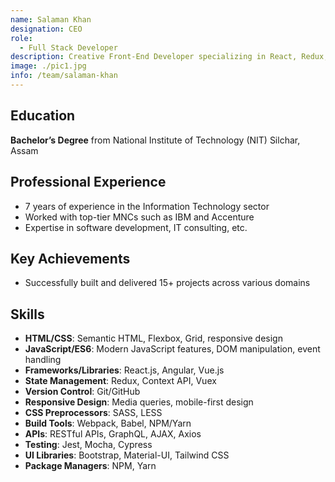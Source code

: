 ```yaml
---
name: Salaman Khan
designation: CEO
role:
  - Full Stack Developer
description: Creative Front-End Developer specializing in React, Redux, Material-UI, and responsive design.
image: ./pic1.jpg
info: /team/salaman-khan
---
```


## Education

**Bachelor’s Degree** from National Institute of Technology (NIT) Silchar, Assam

## Professional Experience

- 7 years of experience in the Information Technology sector
- Worked with top-tier MNCs such as IBM and Accenture
- Expertise in software development, IT consulting, etc.

## Key Achievements

- Successfully built and delivered 15+ projects across various domains

## Skills

- **HTML/CSS**: Semantic HTML, Flexbox, Grid, responsive design
- **JavaScript/ES6**: Modern JavaScript features, DOM manipulation, event handling
- **Frameworks/Libraries**: React.js, Angular, Vue.js
- **State Management**: Redux, Context API, Vuex
- **Version Control**: Git/GitHub
- **Responsive Design**: Media queries, mobile-first design
- **CSS Preprocessors**: SASS, LESS
- **Build Tools**: Webpack, Babel, NPM/Yarn
- **APIs**: RESTful APIs, GraphQL, AJAX, Axios
- **Testing**: Jest, Mocha, Cypress
- **UI Libraries**: Bootstrap, Material-UI, Tailwind CSS
- **Package Managers**: NPM, Yarn
